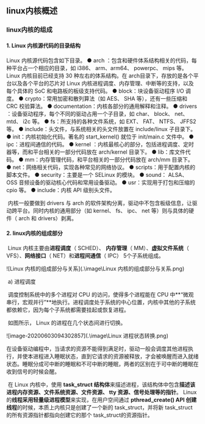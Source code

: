 ## linux内核概述

### linux内核的组成

#### 1. Linux 内核源代码的目录结构  

Linux 内核源代码包含如下目录。
● arch ：包含和硬件体系结构相关的代码，每种平台占一个相应的目录，如 i386、 arm、arm64、 powerpc、 mips 等。 Linux 内核目前已经支持 30 种左右的体系结构。在 arch目录下，存放的是各个平台以及各个平台的芯片对 Linux 内核进程调度、内存管理、中断等的支持，以及每个具体的 SoC 和电路板的板级支持代码。
● block：块设备驱动程序 I/O 调度。
● crypto：常用加密和散列算法（如 AES、 SHA 等），还有一些压缩和 CRC 校验算法。
● documentation：内核各部分的通用解释和注释。
● drivers ：设备驱动程序，每个不同的驱动占用一个子目录，如 char、 block、 net、mtd、 i2c 等。
● fs：所支持的各种文件系统，如 EXT、 FAT、 NTFS、 JFFS2 等。
● include：头文件，与系统相关的头文件放置在 include/linux 子目录下。
● init：内核初始化代码。著名的 start_kernel() 就位于 init/main.c 文件中。
● ipc：进程间通信的代码。
● kernel ：内核最核心的部分，包括进程调度、定时器等，而和平台相关的一部分代码放在 arch/kernel 目录下。
● lib：库文件代码。
● mm：内存管理代码，和平台相关的一部分代码放在 arch/mm 目录下。
● net：网络相关代码，实现各种常见的网络协议。
● scripts：用于配置内核的脚本文件。
● security：主要是一个 SELinux 的模块。
● sound： ALSA、 OSS 音频设备的驱动核心代码和常用设备驱动。
● usr：实现用于打包和压缩的 cpio 等。
● include：内核 API 级别头文件。	

​		内核一般要做到 drivers 与 arch 的软件架构分离，驱动中不包含板级信息，让驱动跨平台。同时内核的通用部分（如 kernel、 fs、 ipc、 net 等）则与具体的硬件（ arch 和 drivers）剥离。  

#### 2. linux内核的组成部分

​		Linux 内核主要由**进程调度**（ SCHED）、 **内存管理**（ MM）、**虚拟文件系统**（ VFS）、**网络接口**（ NET）和**进程间通信**（ IPC） 5个子系统组成。  

![Linux 内核的组成部分与关系](.\image\Linux 内核的组成部分与关系.png)

​		a) 进程调度	

​		调度控制系统中的多个进程对 CPU 的访问，使得多个进程能在 CPU 中**“微观串行，宏观并行”**地执行。进程调度处于系统的中心位置，内核中其他的子系统都依赖它，因为每个子系统都需要挂起或恢复进程。    

​		如图所示， Linux 的进程在几个状态间进行切换。

![image-20200603094302857](.\image\Linux 进程状态转换.png)

​		在设备驱动编程中，当请求的资源不能得到满足时，驱动一般会调度其他进程执行，并使本进程进入睡眠状态，直到它请求的资源被释放，才会被唤醒而进入就绪状态。睡眠分成可中断的睡眠和不可中断的睡眠，两者的区别在于可中断的睡眠在收到信号的时候会醒。  

​		在 Linux 内核中，使用 **task_struct 结构体**来描述进程，该结构体中包含**描述该进程内存资源、文件系统资源、文件资源、 tty 资源、信号处理等的指针**。 Linux 的**线程采用轻量级进程模型**来实现，在用户空间通过 **pthread_create() API 创建线程**的时候，本质上内核只是创建了一个新的 task_struct，并将新 task_struct 的所有资源指针都指向创建它的那个 task_struct的资源指针。  
